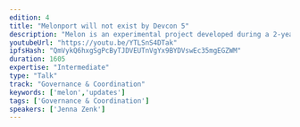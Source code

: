 ```yaml
---
edition: 4
title: "Melonport will not exist by Devcon 5"
description: "Melon is an experimental project developed during a 2-years workshop by Melonport AG. The ambitious endeavor undertaken by the Melon team was to build a decentralized asset management system powered by Ethereum. Mission accomplished. During this talk we'd like to provide a deep insight on our journey building the asset management infrastructure of tomorrow on top of Ethereum. We would also like to unveil Melon v1.0, together with the token economics (Melonomics) and the governance mechanisms of the Melon ecosystem. The token model has never been attempted before and leverages work that Vitalik Buterin and other renowned experts have written about in the past. Similarly, Melon governance system is unique in many aspects and will allow Melonport to step down as sole maintainer of Melon protocol, while ensuring the longevity and integrity of the protocol. This presentation constitutes the first step in the decentralization process of the maintenance of the Melon protocol, as we would like to make a call for applications to the Melon Technical Council (given our skilled governance model, the Devcon audience is the perfect crowd for that matter). Melonport will not exist at this time next year. Our talk will explain how we made this possible."
youtubeUrl: "https://youtu.be/YTLSnS4DTak"
ipfsHash: "QmVykQ6hxgSgPcByTJDVEUTnVgYx9BYDVswEc35mgEGZWM"
duration: 1605
expertise: "Intermediate"
type: "Talk"
track: "Governance & Coordination"
keywords: ['melon','updates']
tags: ['Governance & Coordination']
speakers: ['Jenna Zenk']
---
```


